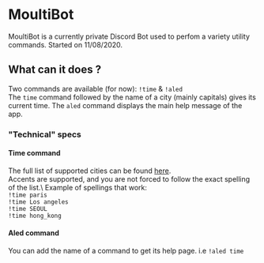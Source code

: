 # MoultiBot

MoultiBot is a currently private Discord Bot used to perfom a variety utility commands.
Started on 11/08/2020.

## What can it does ?

Two commands are available (for now): `!time` & `!aled`\
The `time` command followed by the name of a city (mainly capitals) gives its current time.
The `aled` command displays the main help message of the app.

### "Technical" specs

#### Time command
The full list of supported cities can be found [here](./timeZonesList).\
Accents are supported, and you are not forced to follow the exact spelling of the list.\ 
Example of spellings that work:\
`!time paris`  
`!time Los angeles`  
`!time SEOUL`  
`!time hong_kong`

#### Aled command
You can add the name of a command to get its help page.
i.e `!aled time`
